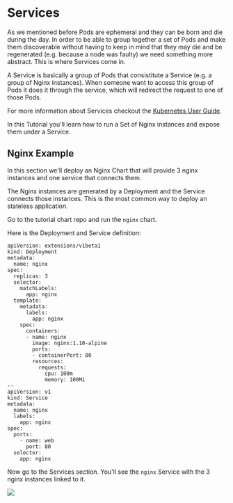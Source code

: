 # Services

As we mentioned before Pods are ephemeral and they can be born and die during the day. In order to be able to group together a set of Pods and make them discoverable without having to keep in mind that they may die and be regenerated \(e.g. because a node was faulty\) we need something more abstract. This is where Services come in.

A Service is basically a group of Pods that consistitute a Service \(e.g. a group of Nginx instances\). When someone want to access this group of Pods it does it through the service, which will redirect the request to one of those Pods.

For more information about Services checkout the [Kubernetes User Guide](http://kubernetes.io/docs/user-guide/services/).

In this Tutorial you'll learn how to run a Set of Nginx instances and expose them under a Service.

## Nginx Example

In this section we'll deploy an Nginx Chart that will provide 3 nginx instances and one service that connects them.

The Nginx instances are generated by a Deployment and the Service connects those instances. This is the most common way to deploy an stateless application.

Go to the tutorial chart repo and run the `nginx` chart.

Here is the Deployment and Service definition:

```text
apiVersion: extensions/v1beta1
kind: Deployment
metadata:
  name: nginx
spec:
  replicas: 3
  selector:
    matchLabels:
      app: nginx
  template:
    metadata:
      labels:
        app: nginx
    spec:
      containers:
      - name: nginx
        image: nginx:1.10-alpine
        ports:
        - containerPort: 80
        resources:
          requests:
            cpu: 100m
            memory: 100Mi
--
apiVersion: v1
kind: Service
metadata:
  name: nginx
  labels:
    app: nginx
spec:
  ports:
    - name: web
      port: 80
  selector:
    app: nginx
```

Now go to the Services section. You'll see the `nginx` Service with the 3 nginx instances linked to it.

![](https://github.com/harbur/kubernetic/tree/f5b45f12ac821d41c1888e4c922f0fe1516e0ca5/assets/service-nginx.png)

